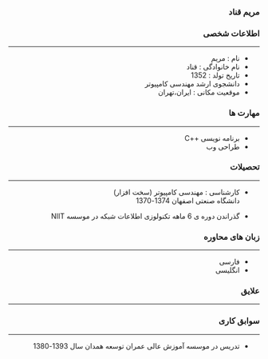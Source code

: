 <style type="text/css">
body{
 direction:rtl;
}
</style>
### مریم قناد
### اطلاعات شخصی

---
+ نام : مریم
+ نام خانوادگی : قناد
+ تاریخ تولد : 1352
+ دانشجوی ارشد مهندسی کامپیوتر 
+ موقعیت مکانی : ایران،تهران


### مهارت ها

---
+ برنامه نویسی ++C
+ طراحی وب 

### تحصیلات

---
 
+ کارشناسی :
  مهندسی کامپیوتر (سخت افزار)  
 دانشگاه صنعتی اصفهان  1374-1370
 
+  گذراندن دوره ی 6 ماهه تکنولوزی اطلاعات 
 شبکه در موسسه
 NIIT
 

### زبان های محاوره

---
+ فارسی
+ انگلیسی

### علایق

---

### سوابق کاری

---
+ تدریس در موسسه آموزش عالی عمران توسعه همدان 
  سال 1393-1380



